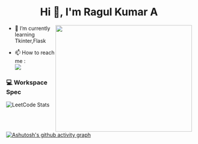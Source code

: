 
<h1 align="center">Hi 👋, I'm Ragul Kumar A</h1>

<img align="right" width="370" height="290" src="https://wallpapercave.com/wp/wp2757832.gif">
                                              
- 🌱 I’m currently learning Tkinter,Flask

- 📫 How to reach me :
<br /> [<img src="https://img.shields.io/badge/LinkedIn-0077B5?style=for-the-badge&logo=linkedin&logoColor=white" />](https://www.linkedin.com/in/aragulkumar/)


### 💻 Workspace Spec

![LeetCode Stats](https://leetcard.jacoblin.cool/aragulkumar?theme=dark&font=Castoro&ext=heatmap)

[![Ashutosh's github activity graph](https://github-readme-activity-graph.vercel.app/graph?username=aragulkumar&bg_color=000000&color=ffffff&line=0040ff&point=ffffff&area=true&hide_border=true)](https://github.com/ashutosh00710/github-readme-activity-graph)

